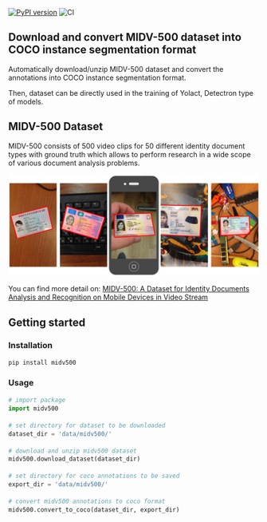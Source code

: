 [![PyPI version](https://badge.fury.io/py/midv500.svg)](https://badge.fury.io/py/midv500)
![CI](https://github.com/fcakyon/midv500/workflows/CI/badge.svg)

## Download and convert MIDV-500 dataset into COCO instance segmentation format
Automatically download/unzip MIDV-500 dataset and convert the annotations into COCO instance segmentation format.

Then, dataset can be directly used in the training of Yolact, Detectron type of models.

## MIDV-500 Dataset
MIDV-500 consists of 500 video clips for 50 different identity document types with ground truth which allows to perform research in a wide scope of various document analysis problems.

<img width="1000" alt="teaser" src="./figures/midv500.png">

You can find more detail on: [MIDV-500: A Dataset for Identity Documents Analysis and Recognition on Mobile Devices in Video Stream](https://arxiv.org/abs/1807.05786)


## Getting started
### Installation
```console
pip install midv500
```

### Usage
```python
# import package
import midv500

# set directory for dataset to be downloaded
dataset_dir = 'data/midv500/'

# download and unzip midv500 dataset
midv500.download_dataset(dataset_dir)

# set directory for coco annotations to be saved
export_dir = 'data/midv500/'

# convert midv500 annotations to coco format
midv500.convert_to_coco(dataset_dir, export_dir)
```

